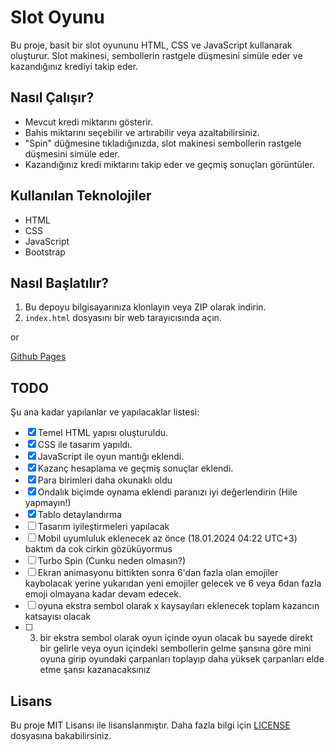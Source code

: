 # Slot Oyunu

Bu proje, basit bir slot oyununu HTML, CSS ve JavaScript kullanarak oluşturur. Slot makinesi, sembollerin rastgele düşmesini simüle eder ve kazandığınız krediyi takip eder.

## Nasıl Çalışır?

- Mevcut kredi miktarını gösterir.
- Bahis miktarını seçebilir ve artırabilir veya azaltabilirsiniz.
- "Spin" düğmesine tıkladığınızda, slot makinesi sembollerin rastgele düşmesini simüle eder.
- Kazandığınız kredi miktarını takip eder ve geçmiş sonuçları görüntüler.

## Kullanılan Teknolojiler

- HTML
- CSS
- JavaScript
- Bootstrap

## Nasıl Başlatılır?

1. Bu depoyu bilgisayarınıza klonlayın veya ZIP olarak indirin.
2. `index.html` dosyasını bir web tarayıcısında açın.

or

[Github Pages](https://battincik.github.io/basic-slots-game/)

## TODO

Şu ana kadar yapılanlar ve yapılacaklar listesi:

- [x] Temel HTML yapısı oluşturuldu.
- [x] CSS ile tasarım yapıldı.
- [x] JavaScript ile oyun mantığı eklendi.
- [x] Kazanç hesaplama ve geçmiş sonuçlar eklendi.
- [x] Para birimleri daha okunaklı oldu
- [x] Ondalık biçimde oynama eklendi paranızı iyi değerlendirin (Hile yapmayın!)
- [x] Tablo detaylandırma
- [ ] Tasarım iyileştirmeleri yapılacak
- [ ] Mobil uyumluluk eklenecek az önce (18.01.2024 04:22 UTC+3) baktım da cok cirkin gözüküyormus
- [ ] Turbo Spin (Cunku neden olmasın?)
- [ ] Ekran animasyonu bittikten sonra 6'dan fazla olan emojiler kaybolacak yerine yukarıdan yeni emojiler gelecek ve 6 veya 6dan fazla emoji olmayana kadar devam edecek.
- [ ] oyuna ekstra sembol olarak x kaysayıları eklenecek toplam kazancın katsayısı olacak
- [ ] 3. bir ekstra sembol olarak oyun içinde oyun olacak bu sayede direkt bir gelirle veya oyun içindeki sembollerin gelme şansına göre mini oyuna girip oyundaki çarpanları toplayıp daha yüksek çarpanları elde etme şansı kazanacaksınız

## Lisans

Bu proje MIT Lisansı ile lisanslanmıştır. Daha fazla bilgi için [LICENSE](LICENSE) dosyasına bakabilirsiniz.
